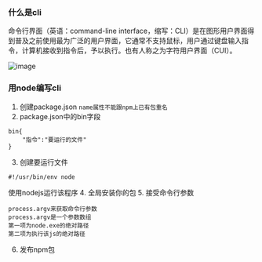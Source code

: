 ### 什么是cli

命令行界面（英语：command-line interface，缩写：CLI）是在图形用户界面得到普及之前使用最为广泛的用户界面，它通常不支持鼠标，用户通过键盘输入指令，计算机接收到指令后，予以执行。也有人称之为字符用户界面（CUI）。

![image](https://note.youdao.com/yws/public/resource/3c39708a20e4a060a913ea3fa4c27750/xmlnote/0BE5EBC55AFD49019FAF0ADF8A4E9CEB/4447)

### 用node编写cli

1. 创建package.json `name属性不能跟npm上已有包重名`
2. package.json中的bin字段
```
bin{
    "指令":"要运行的文件"
}
```
3. 创建要运行文件

```
#!/usr/bin/env node 
```
使用nodejs运行该程序
4. 全局安装你的包
5. 接受命令行参数
```
process.argv来获取命令行参数
process.argv是一个参数数组
第一项为node.exe的绝对路径
第二项为执行该js的绝对路径
```

6. 发布npm包